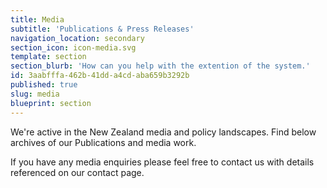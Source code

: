 ```yaml
---
title: Media
subtitle: 'Publications & Press Releases'
navigation_location: secondary
section_icon: icon-media.svg
template: section
section_blurb: 'How can you help with the extention of the system.'
id: 3aabfffa-462b-41dd-a4cd-aba659b3292b
published: true
slug: media
blueprint: section
---
```

<p>We're active in the New Zealand media and policy landscapes. Find below archives of our Publications and media work.</p><p>If you have any media enquiries please feel free to contact us with details referenced on our contact page.</p>